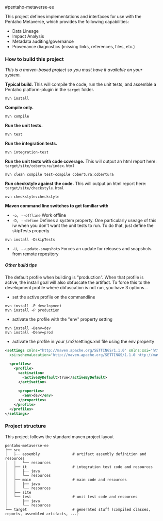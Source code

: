 #pentaho-metaverse-ee

This project defines implementations and interfaces for use with the Pentaho Metaverse, which provides the following capabilities:

- Data Lineage
- Impact Analysis
- Metadata auditing/governance
- Provenance diagnostics (missing links, references, files, etc.)


### How to build this project
*This is a maven-based project so you must have it available on your system.*

**Typical build.** This will compile the code, run the unit tests, and assemble a Pentaho platform-plugin in the `target` folder.
```
mvn install
```

**Compile only.**
```
mvn compile
```

**Run the unit tests.**
```
mvn test
```

**Run the integration tests.**
```
mvn integration-test
```

**Run the unit tests with code coverage.** This will output an html report here: `target/site/cobertura/index.html`
```
mvn clean compile test-compile cobertura:cobertura
```

**Run checkstyle against the code.** This will output an html report here: `target/site/checkstyle.html`
```
mvn checkstyle:checkstyle
```

**Maven command line switches to get familiar with**

- `-o, --offline` Work offline
- `-D, --define` Defines a system property. One particularly useage of this iw when you don't want the unit tests to run. To do that, just define the skipTests property
```
mvn install -DskipTests
```
- `-U, --update-snapshots` Forces an update for releases and snapshots from remote repository

##### Other build tips
The default profile when building is "production". When that profile is active, the install goal will also obfuscate the artifact. To force this to the development profile where obfuscation is not run, you have 3 options...
- set the active profile on the commandline
```
mvn install -P development
mvn install -P production
```
- activate the profile with the "env" property setting
```
mvn install -Denv=dev
mvn install -Denv=prod
```
- activate the profile in your <user home>/.m2/settings.xml file using the env property
```xml
<settings xmlns="http://maven.apache.org/SETTINGS/1.1.0" xmlns:xsi="http://www.w3.org/2001/XMLSchema-instance"
  xsi:schemaLocation="http://maven.apache.org/SETTINGS/1.1.0 http://maven.apache.org/xsd/settings-1.1.0.xsd">

  <profiles>
    <profile>
      <activation>
        <activeByDefault>true</activeByDefault>
      </activation>
      
      <properties>
        <env>dev</env>
      </properties>
    </profile>
  </profiles>
</settings>
```

### Project structure

This project follows the standard maven project layout
```
pentaho-metaverse-ee
├── src
│   ├── assembly               # artifact assembly definition and resources
│   │   └── resources
│   ├── it                     # integration test code and resources
│   │   ├── java
│   │   └── resources
│   ├── main                   # main code and resources
│   │   ├── java
│   │   └── resources
│   ├── site
│   └── test                   # unit test code and resources
│       ├── java
│       └── resources
└── target                     # generated stuff (compiled classes, reports, assembled artifacts, ...)
```

